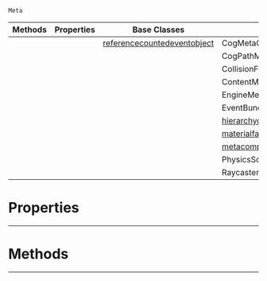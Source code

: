  `Meta`

|Methods|Properties|Base Classes|Derived Classes|
|---|---|---|---|
| | |[referencecountedeventobject](https://github.com/ArendDanielek/ZeroDocsTest/blob/master/code_reference/class_reference/referencecountedeventobject.markdown)|CogMetaComposition|
| | | |CogPathMetaComposition|
| | | |CollisionFilterMetaComposition|
| | | |ContentMetaComposition|
| | | |EngineMetaComposition|
| | | |EventBundleMetaComposition|
| | | |[hierarchycomposition](https://github.com/ArendDanielek/ZeroDocsTest/blob/master/code_reference/class_reference/hierarchycomposition.markdown)|
| | | |[materialfactory](https://github.com/ArendDanielek/ZeroDocsTest/blob/master/code_reference/class_reference/materialfactory.markdown)|
| | | |[metacompositionwrapper](https://github.com/ArendDanielek/ZeroDocsTest/blob/master/code_reference/class_reference/metacompositionwrapper.markdown)|
| | | |PhysicsSolverConfigMetaComposition|
| | | |RaycasterMetaComposition|


 #  Properties


---  
 #  Methods


---  
 
  
  
  
  
  
  
  

 